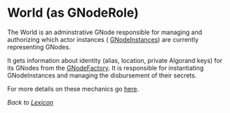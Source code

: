 # World (as GNodeRole)

The World is an adminstrative GNode responsible for managing and authorizing which actor instances ( [GNodeInstances](g-node-instance)) are currently representing GNodes.

It gets information about identity (alias, location, private Algorand keys) for its GNodes
from the [GNodeFactory](g-node-factory). It is responsible for instantiating
GNodeInstances and managing the disbursement of their secrets.

For more details on these mechanics go [here](g-node-instance).

_Back to [Lexicon](lexicon.md)_
